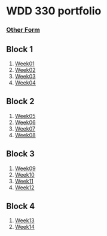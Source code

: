 <!DOCTYPE html>
<html>
    <head>
        <title>WDD 330 portfolio</title>
        <meta charset="UTF-8">
        <meta name="viewport" content="width=device-width, initial-scale=1.0">
    </head>
    <body>
        <h1>WDD 330 portfolio</h1>
        <h3><a href="http://www.xxstormynightxx.com/WDD330/index.html">Other Form</a></h3>
        <h2>Block 1</h2>
        <ol>
      <li><a href="">Week01</a></li>
      <li><a href="">Week02</a></li>
      <li><a href="">Week03</a></li>
      <li><a href="">Week04</a></li>
    </ol>
        <h2>Block 2</h2>
         <ol>
      <li><a href="">Week05</a></li>
      <li><a href="">Week06</a></li>
      <li><a href="">Week07</a></li>
      <li><a href="">Week08</a></li>
        </ol>
        <h2>Block 3</h2>
         <ol>
      <li><a href="">Week09</a></li>
      <li><a href="">Week10</a></li>
      <li><a href="">Week11</a></li>
      <li><a href="">Week12</a></li>
        </ol>
        <h2>Block 4</h2>
         <ol>
      <li><a href="">Week13</a></li>
      <li><a href="">Week14</a></li>
        </ol>
    </body>
</html>
